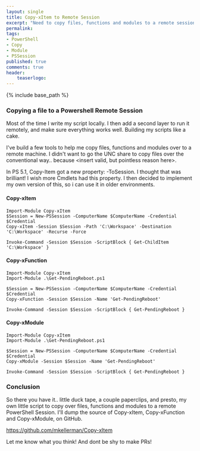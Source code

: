 ```yaml
---
layout: single
title: Copy-xItem to Remote Session
excerpt: "Need to copy files, functions and modules to a remote session using older versions of Powershell?"
permalink:
tags: 
- PowerShell
- Copy
- Module
- PSSession
published: true
comments: true
header:
    teaserlogo: 
---
```

{% include base_path %} 

### Copying a file to a Powershell Remote Session

Most of the time I write my script locally. I then add a second layer to run it remotely, and make sure everything works well. Building my scripts like a cake.

I've build a few tools to help me copy files, functions and modules over to a remote machine. I didn't want to go the UNC share to copy files over the conventional way.. because <insert valid, but pointless reason here>. 

In PS 5.1, Copy-Item got a new property: -ToSession. I thought that was brilliant! I wish more Cmdlets had this property. I then decided to implement my own version of this, so i can use it in older environments. 

#### Copy-xItem

````
Import-Module Copy-xItem
$Session = New-PSSession -ComputerName $ComputerName -Credential $Credential
Copy-xItem -Session $Session -Path 'C:\Workspace' -Destination 'C:\Workspace' -Recurse -Force

Invoke-Command -Session $Session -ScriptBlock { Get-ChildItem 'C:\Workspace' }
````

#### Copy-xFunction

````
Import-Module Copy-xItem
Import-Module .\Get-PendingReboot.ps1

$Session = New-PSSession -ComputerName $ComputerName -Credential $Credential
Copy-xFunction -Session $Session -Name 'Get-PendingReboot'

Invoke-Command -Session $Session -ScriptBlock { Get-PendingReboot }
````

#### Copy-xModule

````
Import-Module Copy-xItem
Import-Module .\Get-PendingReboot.ps1

$Session = New-PSSession -ComputerName $ComputerName -Credential $Credential
Copy-xModule -Session $Session -Name 'Get-PendingReboot'

Invoke-Command -Session $Session -ScriptBlock { Get-PendingReboot }
````

### Conclusion

So there you have it.. little duck tape, a couple paperclips, and presto, my own little script to copy over files, functions and modules to a remote PowerShell Session. I'll dump the source of Copy-xItem, Copy-xFunction and Copy-xModule, on GitHub.

https://github.com/mkellerman/Copy-xItem

Let me know what you think! And dont be shy to make PRs!
